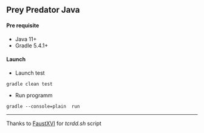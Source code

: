 Prey Predator Java
------------------

#### Pre requisite

- Java 11+
- Gradle 5.4.1+

#### Launch

- Launch test

```shell script
gradle clean test
```

- Run programm

```shell script
gradle --console=plain  run
```
___

Thanks to [FaustXVI](https://github.com/FaustXVI) for _tcrdd.sh_ script